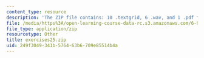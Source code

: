 ```yaml
---
content_type: resource
description: 'The ZIP file contains: 10 .textgrid, 6 .wav, and 1 .pdf files.'
file: /media/https%3A/open-learning-course-data-rc.s3.amazonaws.com/6-911-transcribing-prosodic-structure-of-spoken-utterances-with-tobi-january-iap-2006/249f3049341b576463b6709e85514b4a_exercises25.zip
file_type: application/zip
resourcetype: Other
title: exercises25.zip
uid: 249f3049-341b-5764-63b6-709e85514b4a
---
```


